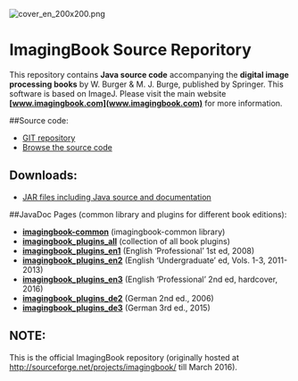![cover_en_200x200.png](https://bitbucket.org/repo/8Gjapq/images/18697308-cover_en_200x200.png)

# ImagingBook Source Reporitory

This repository contains **Java source code** accompanying the 
**digital image processing books** by W. Burger & M. J. Burge, 
published by Springer. This software is based on ImageJ.
Please visit the main website **[www.imagingbook.com](www.imagingbook.com)** for more information.

##Source code:

* [GIT repository](https://bitbucket.org/imagingbook/imagingbook-public)
* [Browse the source code](https://bitbucket.org/imagingbook/imagingbook-public/src)

## Downloads:

* [JAR files including Java source and documentation](https://bitbucket.org/imagingbook/imagingbook-public/downloads)


##JavaDoc Pages (common library and plugins for different book editions):

* **[imagingbook-common](http://imagingbook.bitbucket.org/javadoc/imagingbook-common)** (imagingbook-common library)
* **[imagingbook_plugins_all](http://imagingbook.bitbucket.org/javadoc/imagingbook_plugins_all)** (collection of all book plugins)
* **[imagingbook_plugins_en1](http://imagingbook.bitbucket.org/javadoc/imagingbook_plugins_en1)** (English ‘Professional’ 1st ed, 2008)
* **[imagingbook_plugins_en2](http://imagingbook.bitbucket.org/javadoc/imagingbook_plugins_en2)** (English ‘Undergraduate’ ed, Vols. 1-3, 2011-2013)
* **[imagingbook_plugins_en3](http://imagingbook.bitbucket.org/javadoc/imagingbook_plugins_en3)** (English ‘Professional’ 2nd ed, hardcover, 2016)
* **[imagingbook_plugins_de2](http://imagingbook.bitbucket.org/javadoc/imagingbook_plugins_de2)** (German 2nd ed., 2006)
* **[imagingbook_plugins_de3](http://imagingbook.bitbucket.org/javadoc/imagingbook_plugins_de3)** (German 3rd ed., 2015)



## NOTE:

This is the official ImagingBook repository (originally hosted at http://sourceforge.net/projects/imagingbook/ till March 2016).